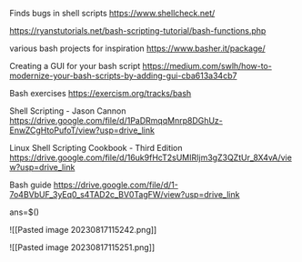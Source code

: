 Finds bugs in shell scripts
https://www.shellcheck.net/

https://ryanstutorials.net/bash-scripting-tutorial/bash-functions.php

various bash projects for inspiration
https://www.basher.it/package/

Creating a GUI for your bash script
https://medium.com/swlh/how-to-modernize-your-bash-scripts-by-adding-gui-cba613a34cb7

Bash exercises
https://exercism.org/tracks/bash

Shell Scripting - Jason Cannon
https://drive.google.com/file/d/1PaDRmqqMnrp8DGhUz-EnwZCgHtoPufoT/view?usp=drive_link

Linux Shell Scripting Cookbook - Third Edition
https://drive.google.com/file/d/16uk9fHcT2sUMIRIjm3gZ3QZtUr_8X4vA/view?usp=drive_link

Bash guide
https://drive.google.com/file/d/1-7o4BVbUF_3yEq0_s4TAD2c_BV0TagFW/view?usp=drive_link


ans=$()

![[Pasted image 20230817115242.png]]

![[Pasted image 20230817115251.png]]